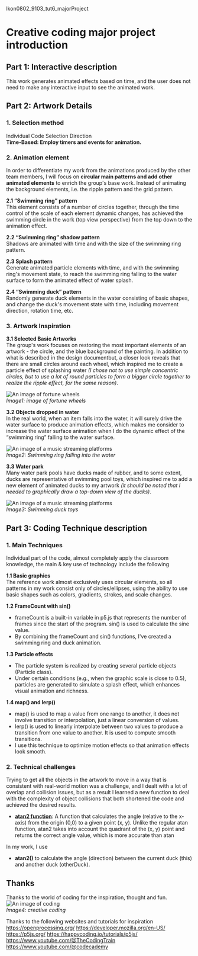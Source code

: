 lkon0802_9103_tut6_majorProject
# Creative coding major project introduction

## Part 1: Interactive description
This work generates animated effects based on time, and the user does not need to make any interactive input to see the animated work.

## Part 2: Artwork Details
### 1. Selection method
Individual Code Selection Direction  
**Time-Based: Employ timers and events for animation.**
### 2. Animation element
In order to differentiate my work from the animations produced by the other team members, I will focus on **circular main patterns and add other animated elements** to enrich the group's base work. Instead of animating the background elements, i.e. the ripple pattern and the grid pattern.  

**2.1 “Swimming ring” pattern**  
This element consists of a number of circles together, through the time control of the scale of each element dynamic changes, has achieved the swimming circle in the work (top view perspective) from the top down to the animation effect.  

**2.2 “Swimming ring” shadow pattern**  
Shadows are animated with time and with the size of the swimming ring pattern.  

**2.3 Splash pattern**  
Generate animated particle elements with time, and with the swimming ring's movement state, to reach the swimming ring falling to the water surface to form the animated effect of water splash.  

**2.4 “Swimming duck” pattern**  
Randomly generate duck elements in the water consisting of basic shapes, and change the duck's movement state with time, including movement direction, rotation time, etc.
### 3. Artwork Inspiration
**3.1 Selected Basic Artworks**  
The group's work focuses on restoring the most important elements of an artwork - the circle, and the blue background of the painting.
In addition to what is described in the design documentbut, a closer look reveals that there are small circles around each wheel, which inspired me to create a particle effect of splashing water *(I chose not to use simple concentric circles, but to use a lot of round particles to form a bigger circle together to realize the ripple effect, for the same reason)*.  

![An image of fortune wheels](image/Pacita_Abad_Wheels_of_fortune.jpg)  
*Image1: image of fortune wheels*  

**3.2 Objects dropped in water**  
In the real world, when an item falls into the water, it will surely drive the water surface to produce animation effects, which makes me consider to increase the water surface animation when I do the dynamic effect of the “swimming ring” falling to the water surface. 

![An image of a music streaming platforms](image/swimming_splash_water.jpeg)  
*Image2: Swimming ring falling into the water*

**3.3 Water park**    
Many water park pools have ducks made of rubber, and to some extent, ducks are representative of swimming pool toys, which inspired me to add a new element of animated ducks to my artwork *(it should be noted that I needed to graphically draw a top-down view of the ducks)*.  

![An image of a music streaming platforms](image/swimming_duck.jpg)  
*Image3: Swimming duck toys*

## Part 3: Coding Technique description
### 1. Main Techniques
Individual part of the code, almost completely apply the classroom knowledge, the main & key use of technology include the following  

**1.1 Basic graphics**  
The reference work almost exclusively uses circular elements, so all patterns in my work consist only of circles/ellipses, using the ability to use basic shapes such as colors, gradients, strokes, and scale changes. 

**1.2 FrameCount with sin()**  
- frameCount is a built-in variable in p5.js that represents the number of frames since the start of the program. sin() is used to calculate the sine value.
- By combining the frameCount and sin() functions, I've created a swimming ring and duck animation.  

**1.3 Particle effects**  
- The particle system is realized by creating several particle objects (Particle class). 
- Under certain conditions (e.g., when the graphic scale is close to 0.5), particles are generated to simulate a splash effect, which enhances visual animation and richness.  

**1.4 map() and lerp()**  
- map() is used to map a value from one range to another, it does not involve transition or interpolation, just a linear conversion of values.
- lerp() is used to linearly interpolate between two values to produce a transition from one value to another. It is used to compute smooth transitions.
- I use this technique to optimize motion effects so that animation effects look smooth.
### 2. Technical challenges
Trying to get all the objects in the artwork to move in a way that is consistent with real-world motion was a challenge, and I dealt with a lot of overlap and collision issues, but as a result I learned a new function to deal with the complexity of object collisions that both shortened the code and achieved the desired results. 

- [**atan2 function**](https://developer.mozilla.org/en-US/docs/Web/JavaScript/Reference/Global_Objects/Math/atan2): A function that calculates the angle (relative to the x-axis) from the origin (0,0) to a given point (x, y). Unlike the regular atan function, atan2 takes into account the quadrant of the (x, y) point and returns the correct angle value, which is more accurate than atan

In my work, I use
- **atan2()** to calculate the angle (direction) between the current duck (this) and another duck (otherDuck).
## Thanks
Thanks to the world of coding for the inspiration, thought and fun.  
![An image of coding](image/coding.jpg)  
*Image4: creative coding*  

Thanks to the following websites and tutorials for inspiration  
https://openprocessing.org/
https://developer.mozilla.org/en-US/
https://p5js.org/
https://happycoding.io/tutorials/p5js/
https://www.youtube.com/@TheCodingTrain
https://www.youtube.com/@codecademy
